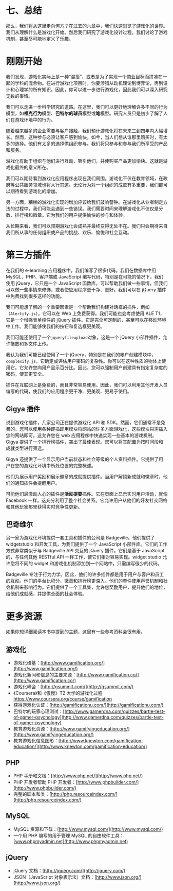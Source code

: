 # 七、总结

那么，我们将从这里走向何方？在过去的六章中，我们快速浏览了游戏化的世界。我们从理解什么是游戏化开始。然后我们研究了游戏化设计过程。我们讨论了游戏机制，甚至尽可能地定义了乐趣。

# 刚刚开始

我们发现，游戏化实际上是一种“混搭”，或者是为了实现一个商业目标而拼凑在一起的学科的混合物。在进行游戏化项目时，你要涉猎从动机理论到博弈论，再到设计和心理学的所有知识。因此，你可以进一步进行游戏化，因此我们可以深入研究无数的事情。

我们可以走进一步科学研究的道路。在这里，我们可以更好地理解许多不同的行为模型，如**福克行为**模型、**巴特尔的球员**模型或**笔**模型。研究人员只是初步了解了人们在游戏环境中的行为。

随着越来越多的企业需要与客户接触，我们预计游戏化将在未来三到四年内大幅增长。然而，这种参与必须让客户感到愉快。如今，当人们想从谁那里购买时，有太多的选择。他们有太多的选择供组织参与。我们将只参与和参与我们所享受的产品和服务。

游戏化有助于组织与他们进行互动，吸引他们，并使购买产品更加愉快。这就是游戏化最终的意义所在。

我们可以期待看到游戏化应用程序出现在我们周围。游戏化不仅在教育领域，在政府等公共服务领域也将大行其道。无论行为对一个组织的成败有多重要，我们都可以期待看到游戏化的增加。

另一方面，糟糕的游戏化实现的增加应该给我们敲响警钟。在游戏化从业者制定方法的过程中，我们可能会遇到一些错误。我们需要时间来理解游戏化不仅仅是分数、排行榜和徽章。它为我们的用户提供愉快的参与和体验。

从长期来看，我们可以预期游戏化会成熟并最终变得无处不在。我们只会期待来自我们所从事的任何组织或产品的挑战、欢乐、愉悦和社会互动。

# 第三方插件

在我们的 e-learning 应用程序中，我们编写了很多代码。我们在数据库中用 MySQL、PHP、客户端或 JavaScript 编写代码，特别是在可能的情况下，我们使用 jQuery，它只是一个 JavaScript 函数库，可以帮助我们做一些事情，但我们可以做一些事情来修饰，或者使应用程序更干净、更好。我们可以在 jQuery 插件中免费找到很多这样的功能。

我们可能想了解的一个重要因素是一个帮助我们构建对话框的插件，例如（`Alertify.js`），它可以在 Web 上免费获得。我们可能也会考虑使用 ALE T1，它是一个增强表单控件的 jQuery 插件。它是完全可定制的，甚至可以在移动环境中工作。我们能够使我们的按钮和复选框更美观。

我们可能还使用了一个`jqueryfileupload`对象，这是一个 jQuery 小部件插件，允许拖放和多文件上传。

我认为我们可能已经使用了一个 jQuery，特别是在我们的帐户创建模块中，`complexify.js`，它确定或评估用户密码的复杂性。你可以在这种性质的物体上使用它。它允许您向用户显示百分比。因此，您可以强制用户创建具有指定复杂度的密码，使其更安全。

插件在互联网上是免费的，而且非常容易使用。因此，我们可以利用其他开发人员编写的代码，使我们的应用程序更干净、更美观、更易于使用。

## Gigya 插件

说到游戏化插件，几家公司正在提供游戏化 API 和 SDK。然而，它们通常不是免费的。您可以使用各种即插即用模块将网站的许多方面游戏化，这些模块只需插入您的网站即可。这允许您在 web 应用程序中快速实现一些基本的游戏机制。Gigya 提供了一个排行榜插件，突出了最佳表现。您可以将其配置为按时间段和成就类型进行筛选。

Gigya 还提供了一个显示用户当前状态和社会等级的个人资料插件。它提供了用户在您的游戏化环境中所处位置的完整概述。

他们为展示用户奖励和展示徽章的成就提供插件。当用户解锁新成就和徽章时，他们的通知插件会提醒用户。

可能他们最激动人心的插件是**活动提要**插件。它在页面上显示实时用户活动，就像 Facebook 一样。这充分利用了整个社会关系。它允许用户从他们的好友社交网络和其他玩家那里获得实时竞争性更新。

## 巴奇维尔

另一家为游戏化环境提供一套工具和插件的公司是 Badgeville。他们提供了 widgetstudio 和开发工具，为我们提供了一个 JavaScript 小部件库。它们的工作方式非常类似于与 Badgeville API 交互的 jQuery 插件。它们是基于 JavaScript 的，与任何其他 RESTful API 一样工作，使它们相对容易实现。widget studio 允许您将不同的 widget 和游戏化机制添加到一个网站中，只需编写很少的代码。

Badgeville 专注于行为力学。因此，他们的许多插件都是用于用户与客户和员工的互动。他们的平台比积分、徽章和排行榜更深入。他们的套件使用声誉机制和社会机制来影响行为。它们提供了一个工具集，允许您奖励用户，提升他们的地位，给他们成就感，并提供全面的社会体验。

# 更多资源

如果你想详细阅读本书中提到的主题，这里有一些参考资料会很有用。

## 游戏化

*   游戏化维基：[http://www.gamification.org/](http://www.gamification.org/)
*   游戏化新闻和信息的主要来源：[http://www.gamification.co/](http://www.gamification.co/)
*   游戏化峰会：[http://gsummit.com/](http://gsummit.com/)
*   《Coursera》和《傲慢》T2 大学的游戏化过程 https://www.coursera.org/course/gamification
*   获得游戏化认证：[http://gamificationu.com/](http://gamificationu.com/)
*   巴特尔的玩家心理测试：[http://www.gamerdna.com/quizzes/bartle-test-of-gamer-psychology](http://www.gamerdna.com/quizzes/bartle-test-of-gamer-psychology)
*   教育游戏化资源：[http://www.gamifyingeducation.org/](http://www.gamifyingeducation.org/)
*   教育游戏化信息图形：[http://www.knewton.com/gamification-education/](http://www.knewton.com/gamification-education/)

## PHP

*   PHP 手册和文档：[http://www.php.net/](http://www.php.net/)
*   PHP 开发者帮助 PHP 开发者：[http://www.phpbuilder.com/](http://www.phpbuilder.com/)
*   完整的脚本和类：[http://php.resourceindex.com/](http://php.resourceindex.com/)

## MySQL

*   MySQL 资源和下载：[http://www.mysql.com/](http://www.mysql.com/)
*   一个用 PHP 编写的用于管理 MySQL 的自由软件工具：[www.phpmyadmin.net](http://www.phpmyadmin.net)

## jQuery

*   jQuery 文档：[http://jquery.com/](http://jquery.com/)
*   JSON（JavaScript 对象表示法）文档：[http://www.json.org/](http://www.json.org/)